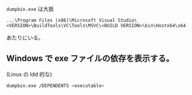 `dumpbin.exe` は大抵
```
...\Program Files (x86)\Microsoft Visual Studio\<VERSION>\BuildTools\VC\Tools\MSVC\<BUILD VERSION>\bin\Hostx64\x64
```
あたりにいる。


## Windows で exe ファイルの依存を表示する。  
(Linux の ldd 的な)

```sh
dumpbin.exe /DEPENDENTS <executable>
```
